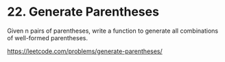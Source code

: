 # 22. Generate Parentheses

Given n pairs of parentheses, write a function to generate all combinations of well-formed parentheses.

<https://leetcode.com/problems/generate-parentheses/>
